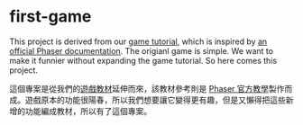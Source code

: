 # first-game

This project is derived from our [game tutorial](https://github.com/mbilab/Web-tutorial/tree/master/unit/game), which is inspired by [an official Phaser documentation](https://phaser.io/tutorials/making-your-first-phaser-3-game/). The origianl game is simple. We want to make it funnier without expanding the game tutorial. So here comes this project.

這個專案是從我們的[遊戲教材](https://github.com/mbilab/Web-tutorial/tree/master/unit/game)延伸而來，該教材參考則是 [Phaser 官方教學](https://phaser.io/tutorials/making-your-first-phaser-3-game/)製作而成。遊戲原本的功能很陽春，所以我們想要讓它變得更有趣，但是又懶得把這些新增的功能編成教材，所以有了這個專案。
